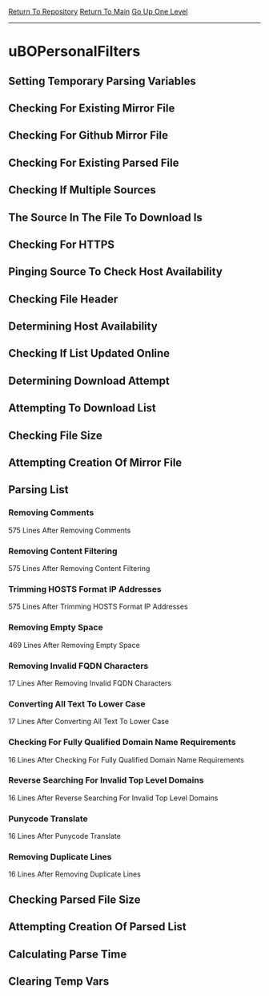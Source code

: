 [Return To Repository](https://github.com/deathbybandaid/piholeparser/)
[Return To Main](https://github.com/deathbybandaid/piholeparser/blob/master/RecentRunLogs/Mainlog.md)
[Go Up One Level](https://github.com/deathbybandaid/piholeparser/blob/master/RecentRunLogs/TopLevelScripts/30-Processing-External-Blacklists.md)
____________________________________
# uBOPersonalFilters
## Setting Temporary Parsing Variables
## Checking For Existing Mirror File
## Checking For Github Mirror File
## Checking For Existing Parsed File
## Checking If Multiple Sources
## The Source In The File To Download Is
## Checking For HTTPS
## Pinging Source To Check Host Availability
## Checking File Header
## Determining Host Availability
## Checking If List Updated Online
## Determining Download Attempt
## Attempting To Download List
## Checking File Size
## Attempting Creation Of Mirror File
## Parsing List
### Removing Comments
575 Lines After Removing Comments
### Removing Content Filtering
575 Lines After Removing Content Filtering
### Trimming HOSTS Format IP Addresses
575 Lines After Trimming HOSTS Format IP Addresses
### Removing Empty Space
469 Lines After Removing Empty Space
### Removing Invalid FQDN Characters
17 Lines After Removing Invalid FQDN Characters
### Converting All Text To Lower Case
17 Lines After Converting All Text To Lower Case
### Checking For Fully Qualified Domain Name Requirements
16 Lines After Checking For Fully Qualified Domain Name Requirements
### Reverse Searching For Invalid Top Level Domains
16 Lines After Reverse Searching For Invalid Top Level Domains
### Punycode Translate
16 Lines After Punycode Translate
### Removing Duplicate Lines
16 Lines After Removing Duplicate Lines
## Checking Parsed File Size
## Attempting Creation Of Parsed List
## Calculating Parse Time
## Clearing Temp Vars
